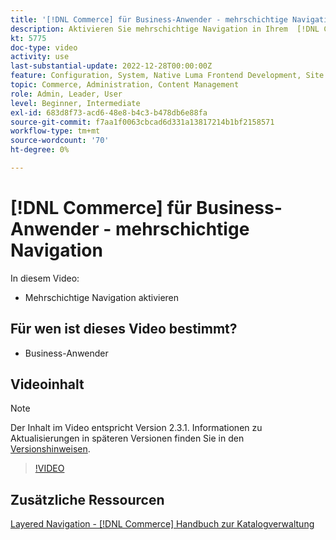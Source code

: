 ```yaml
---
title: '[!DNL Commerce] für Business-Anwender - mehrschichtige Navigation'
description: Aktivieren Sie mehrschichtige Navigation in Ihrem  [!DNL Commerce] , damit Kunden Produkte einfach und schnell finden können.
kt: 5775
doc-type: video
activity: use
last-substantial-update: 2022-12-28T00:00:00Z
feature: Configuration, System, Native Luma Frontend Development, Site Navigation
topic: Commerce, Administration, Content Management
role: Admin, Leader, User
level: Beginner, Intermediate
exl-id: 683d8f73-acd6-48e8-b4c3-b478db6e88fa
source-git-commit: f7aa1f0063cbcad6d331a13817214b1bf2158571
workflow-type: tm+mt
source-wordcount: '70'
ht-degree: 0%

---
```


# [!DNL Commerce] für Business-Anwender - mehrschichtige Navigation

In diesem Video:

- Mehrschichtige Navigation aktivieren

## Für wen ist dieses Video bestimmt?

- Business-Anwender

## Videoinhalt

>[!NOTE]
>
>Der Inhalt im Video entspricht Version 2.3.1. Informationen zu Aktualisierungen in späteren Versionen finden Sie in den [Versionshinweisen](https://experienceleague.adobe.com/docs/commerce-operations/release/notes/overview.html?lang=de).

>[!VIDEO](https://video.tv.adobe.com/v/329952?quality=12&learn=on&captions=ger)

## Zusätzliche Ressourcen

[Layered Navigation - [!DNL Commerce] Handbuch zur Katalogverwaltung](https://experienceleague.adobe.com/docs/commerce-admin/catalog/catalog/navigation/navigation-layered.html?lang=de)
